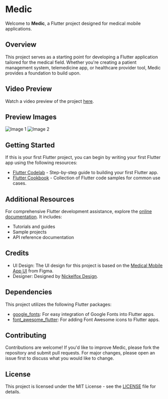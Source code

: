# Medic

Welcome to **Medic**, a Flutter project designed for medical mobile applications.

## Overview

This project serves as a starting point for developing a Flutter application tailored for the medical field. Whether you're creating a patient management system, telemedicine app, or healthcare provider tool, Medic provides a foundation to build upon.

## Video Preview

Watch a video preview of the project [here](https://i.imgur.com/TLvJKOA.mp4).

## Preview Images

![Image 1](https://i.imgur.com/ALPplbr.jpeg)
![Image 2](https://i.imgur.com/pN1nN1l.jpeg)

## Getting Started

If this is your first Flutter project, you can begin by writing your first Flutter app using the following resources:

- [Flutter Codelab](https://docs.flutter.dev/get-started/codelab) - Step-by-step guide to building your first Flutter app.
- [Flutter Cookbook](https://docs.flutter.dev/cookbook) - Collection of Flutter code samples for common use cases.

## Additional Resources

For comprehensive Flutter development assistance, explore the [online documentation](https://docs.flutter.dev/). It includes:

- Tutorials and guides
- Sample projects
- API reference documentation

## Credits

- UI Design: The UI design for this project is based on the [Medical Mobile App UI](https://www.figma.com/community/file/1172153496393189176/medical-mobile-app?searchSessionId=lxpyhz4r-2nxagw10ip) from Figma.
- Designer: Designed by [Nickelfox Design](https://www.figma.com/@Nickelfox).

## Dependencies

This project utilizes the following Flutter packages:

- [google_fonts](https://pub.dev/packages/google_fonts): For easy integration of Google Fonts into Flutter apps.
- [font_awesome_flutter](https://pub.dev/packages/font_awesome_flutter): For adding Font Awesome icons to Flutter apps.

## Contributing

Contributions are welcome! If you'd like to improve Medic, please fork the repository and submit pull requests. For major changes, please open an issue first to discuss what you would like to change.

## License

This project is licensed under the MIT License - see the [LICENSE](LICENSE) file for details.
